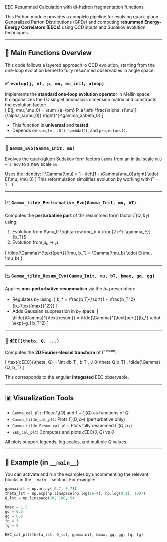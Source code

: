 EEC Resummed Calculation with di-hadron fragmentation functions

This Python module provides a complete pipeline for evolving quark-gluon Generalized Parton Distributions (GPDs) and computing **resummed Energy-Energy Correlators (EECs)** using QCD inputs and Sudakov evolution techniques.

---

## 🔧 Main Functions Overview

This code follows a layered approach to QCD evolution, starting from the one-loop evolution kernel to fully resummed observables in angle space.

### ✅ `evolop(j, nf, p, mu, mu_init, nloop)`
Implements the **standard one-loop evolution operator** in Mellin space.  
It diagonalizes the LO singlet anomalous dimension matrix and constructs the evolution factor:  
\[
E(j, \mu, \mu_0) = \sum_{a=\pm} P_a \left( \frac{\alpha_s(\mu)}{\alpha_s(\mu_0)} \right)^{-\gamma_a/\beta_0}
\]
- This function is **universal** and **tested**.
- Depends on `singlet_LO()`, `lambdaf()`, and `projectors()`.

---

### 🔁 `Gamma_Evo(Gamma_Init, mu)`
Evolves the quark/gluon Sudakov form factors `Gamma` from an initial scale `mu0 = 2 GeV` to a new scale `mu`.

Uses the identity:
\[
\Gamma(\mu) = 1 - \left[1 - \Gamma(\mu_0)\right] \cdot E(\mu, \mu_0)
\]
This reformulation simplifies evolution by working with $\Gamma' = 1 - \Gamma$.

---

### 📈 `Gamma_tilde_Perturbative_Evo(Gamma_Init, mu, bT)`
Computes the **perturbative part** of the resummed form factor $\tilde{\Gamma}(Q, b_T)$ using:

1. Evolution from $\mu_0 \rightarrow \mu_b = \frac{2 e^{-\gamma_E}}{b_T}$
2. Evolution from $\mu_b \rightarrow \mu$

\[
\tilde{\Gamma}^{\text{pert}}(\mu, b_T) = \Gamma(\mu_b) \cdot E(\mu, \mu_b)
\]

---

### 📉 `Gamma_tilde_Resum_Evo(Gamma_Init, mu, bT, bmax, gq, gg)`
Applies **non-perturbative resummation** via the $b_*$ prescription:

- Regulates $b_T$ using:
\[
b_* = \frac{b_T}{\sqrt{1 + \frac{b_T^2}{b_{\text{max}}^2}}}
\]
- Adds Gaussian suppression in $b_T$ space:
\[
\tilde{\Gamma}^{\text{resum}} = \tilde{\Gamma}^{\text{pert}}(b_*) \cdot \exp(-g_i b_T^2)
\]

---

### 🔄 `dEEC(theta, Q, ...)`
Computes the **2D Fourier-Bessel transform** of $\tilde{\Gamma}^{\text{resum}}$:

\[
\text{dEEC}(\theta, Q) = \int db_T \, b_T \, J_0(\theta Q b_T) \, \tilde{\Gamma}(Q, b_T)
\]

This corresponds to the angular **integrated** EEC observable.

---

## 📊 Visualization Tools

- `Gamma_cal_plt`: Plots $\Gamma_i(Q)$ and $1 - \Gamma_i(Q)$ as functions of $Q$
- `Gamma_tilde_cal_plt`: Plots $\tilde{\Gamma}_i(Q, b_T)$ (perturbative only)
- `Gamma_tilde_Resum_cal_plt`: Plots fully resummed $\tilde{\Gamma}_i(Q, b_T)$
- `EEC_cal_plt`: Computes and plots $d\text{EEC}(\theta, Q)$ vs $\theta$

All plots support legends, log scales, and multiple $Q$ values.

---

## 🧪 Example (in `__main__`)  

You can activate and run the examples by uncommenting the relevant blocks in the `__main__` section. For example:

```python
gammainit = np.array([0.7, 0.7])
theta_lst = np.exp(np.linspace(np.log(1e-4), np.log(0.1), 100))
Q_lst = np.linspace(20, 100, 5)

bmax = 1.5
gq = 0.5
gg = 0.5
fq = 1
fg = 0

EEC_cal_plt(theta_lst, Q_lst, gammainit, bmax, gq, gg, fq, fg)
